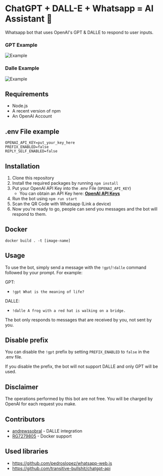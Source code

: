 # ChatGPT + DALL-E + Whatsapp = AI Assistant 🚀

Whatsapp bot that uses OpenAI's GPT & DALLE to respond to user inputs.

### GPT Example
![Example](https://i.imgur.com/Za4s6aR.png)

### Dalle Example
![Example](https://i.imgur.com/nqDT4E4.png)

## Requirements

- Node.js
- A recent version of npm
- An OpenAI Account

## .env File example

```
OPENAI_API_KEY=put_your_key_here
PREFIX_ENABLED=false
REPLY_SELF_ENABLED=false
```

## Installation

1. Clone this repository
2. Install the required packages by running `npm install`
3. Put your OpenAI API Key into the .env File (`OPENAI_API_KEY`)
    - You can obtain an API Key here: [**OpenAI API Keys**](https://platform.openai.com/account/api-keys)
4. Run the bot using `npm run start`
5. Scan the QR Code with Whatsapp (Link a device)
6. Now you're ready to go, people can send you messages and the bot will respond to them.

## Docker

``` docker build . -t [image-name] ```

## Usage

To use the bot, simply send a message with the `!gpt`/`!dalle` command followed by your prompt. For example:

GPT:
- `!gpt What is the meaning of life?`

DALLE:
- `!dalle A frog with a red hat is walking on a bridge.`

The bot only responds to messages that are received by you, not sent by you.

## Disable prefix

You can disable the `!gpt` prefix by setting `PREFIX_ENABLED` to `false` in the .env file.

If you disable the prefix, the bot will not support DALLE and only GPT will be used.

## Disclaimer
The operations performed by this bot are not free. You will be charged by OpenAI for each request you make.

## Contributors
- [andrewssobral](https://github.com/andrewssobral) - DALLE integration
- [RG7279805](https://github.com/RG7279805) - Docker support

## Used libraries
- https://github.com/pedroslopez/whatsapp-web.js
- https://github.com/transitive-bullshit/chatgpt-api
